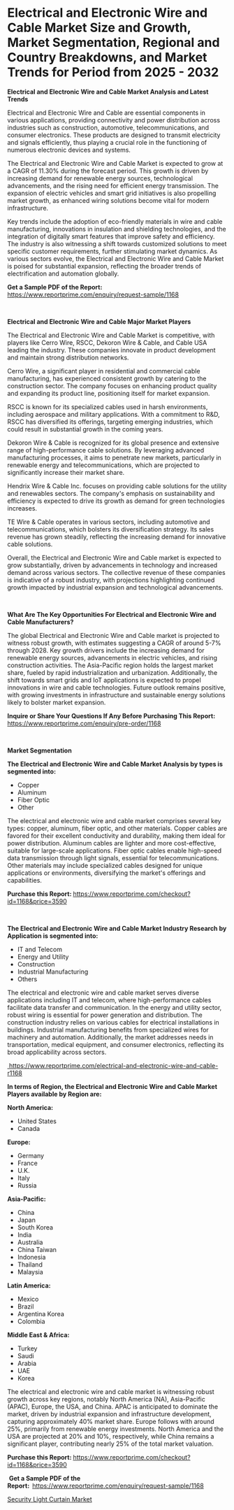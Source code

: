 <p><h1>Electrical and Electronic Wire and Cable Market Size and Growth, Market Segmentation, Regional and Country Breakdowns, and Market Trends for Period from 2025 -  2032</h1></p><p><strong>Electrical and Electronic Wire and Cable Market Analysis and Latest Trends</strong></p>
<p><p>Electrical and Electronic Wire and Cable are essential components in various applications, providing connectivity and power distribution across industries such as construction, automotive, telecommunications, and consumer electronics. These products are designed to transmit electricity and signals efficiently, thus playing a crucial role in the functioning of numerous electronic devices and systems.</p><p>The Electrical and Electronic Wire and Cable Market is expected to grow at a CAGR of 11.30% during the forecast period. This growth is driven by increasing demand for renewable energy sources, technological advancements, and the rising need for efficient energy transmission. The expansion of electric vehicles and smart grid initiatives is also propelling market growth, as enhanced wiring solutions become vital for modern infrastructure.</p><p>Key trends include the adoption of eco-friendly materials in wire and cable manufacturing, innovations in insulation and shielding technologies, and the integration of digitally smart features that improve safety and efficiency. The industry is also witnessing a shift towards customized solutions to meet specific customer requirements, further stimulating market dynamics. As various sectors evolve, the Electrical and Electronic Wire and Cable Market is poised for substantial expansion, reflecting the broader trends of electrification and automation globally.</p></p>
<p><strong>Get a Sample PDF of the Report:&nbsp;</strong> <a href="https://www.reportprime.com/enquiry/request-sample/1168?utm_campaign=3572&utm_medium=2&utm_source=Github&utm_content=ia&utm_term=18032025&utm_id=electrical-and-electronic-wire-and-cable">https://www.reportprime.com/enquiry/request-sample/1168</a></p>
<p>&nbsp;</p>
<p><strong>Electrical and Electronic Wire and Cable Major Market Players</strong></p>
<p><p>The Electrical and Electronic Wire and Cable Market is competitive, with players like Cerro Wire, RSCC, Dekoron Wire & Cable, and Cable USA leading the industry. These companies innovate in product development and maintain strong distribution networks.</p><p>Cerro Wire, a significant player in residential and commercial cable manufacturing, has experienced consistent growth by catering to the construction sector. The company focuses on enhancing product quality and expanding its product line, positioning itself for market expansion.</p><p>RSCC is known for its specialized cables used in harsh environments, including aerospace and military applications. With a commitment to R&D, RSCC has diversified its offerings, targeting emerging industries, which could result in substantial growth in the coming years.</p><p>Dekoron Wire & Cable is recognized for its global presence and extensive range of high-performance cable solutions. By leveraging advanced manufacturing processes, it aims to penetrate new markets, particularly in renewable energy and telecommunications, which are projected to significantly increase their market share.</p><p>Hendrix Wire & Cable Inc. focuses on providing cable solutions for the utility and renewables sectors. The company's emphasis on sustainability and efficiency is expected to drive its growth as demand for green technologies increases.</p><p>TE Wire & Cable operates in various sectors, including automotive and telecommunications, which bolsters its diversification strategy. Its sales revenue has grown steadily, reflecting the increasing demand for innovative cable solutions.</p><p>Overall, the Electrical and Electronic Wire and Cable market is expected to grow substantially, driven by advancements in technology and increased demand across various sectors. The collective revenue of these companies is indicative of a robust industry, with projections highlighting continued growth impacted by industrial expansion and technological advancements.</p></p>
<p>&nbsp;</p>
<p><strong>What Are The Key Opportunities For Electrical and Electronic Wire and Cable Manufacturers?</strong></p>
<p><p>The global Electrical and Electronic Wire and Cable market is projected to witness robust growth, with estimates suggesting a CAGR of around 5-7% through 2028. Key growth drivers include the increasing demand for renewable energy sources, advancements in electric vehicles, and rising construction activities. The Asia-Pacific region holds the largest market share, fueled by rapid industrialization and urbanization. Additionally, the shift towards smart grids and IoT applications is expected to propel innovations in wire and cable technologies. Future outlook remains positive, with growing investments in infrastructure and sustainable energy solutions likely to bolster market expansion.</p></p>
<p><strong>Inquire or Share Your Questions If Any Before Purchasing This Report:</strong> <a href="https://www.reportprime.com/enquiry/pre-order/1168?utm_campaign=3572&utm_medium=2&utm_source=Github&utm_content=ia&utm_term=18032025&utm_id=electrical-and-electronic-wire-and-cable">https://www.reportprime.com/enquiry/pre-order/1168</a></p>
<p>&nbsp;</p>
<p><strong>Market Segmentation</strong></p>
<p><strong>The Electrical and Electronic Wire and Cable Market Analysis by types is segmented into:</strong></p>
<p><ul><li>Copper</li><li>Aluminum</li><li>Fiber Optic</li><li>Other</li></ul></p>
<p><p>The electrical and electronic wire and cable market comprises several key types: copper, aluminum, fiber optic, and other materials. Copper cables are favored for their excellent conductivity and durability, making them ideal for power distribution. Aluminum cables are lighter and more cost-effective, suitable for large-scale applications. Fiber optic cables enable high-speed data transmission through light signals, essential for telecommunications. Other materials may include specialized cables designed for unique applications or environments, diversifying the market's offerings and capabilities.</p></p>
<p><strong>Purchase this Report:&nbsp;</strong><a href="https://www.reportprime.com/checkout?id=1168&price=3590&utm_campaign=3572&utm_medium=2&utm_source=Github&utm_content=ia&utm_term=18032025&utm_id=electrical-and-electronic-wire-and-cable">https://www.reportprime.com/checkout?id=1168&price=3590</a></p>
<p>&nbsp;</p>
<p><strong>The Electrical and Electronic Wire and Cable Market Industry Research by Application is segmented into:</strong></p>
<p><ul><li>IT and Telecom</li><li>Energy and Utility</li><li>Construction</li><li>Industrial Manufacturing</li><li>Others</li></ul></p>
<p><p>The electrical and electronic wire and cable market serves diverse applications including IT and telecom, where high-performance cables facilitate data transfer and communication. In the energy and utility sector, robust wiring is essential for power generation and distribution. The construction industry relies on various cables for electrical installations in buildings. Industrial manufacturing benefits from specialized wires for machinery and automation. Additionally, the market addresses needs in transportation, medical equipment, and consumer electronics, reflecting its broad applicability across sectors.</p></p>
<p><a href="https://www.reportprime.com/electrical-and-electronic-wire-and-cable-r1168?utm_campaign=3572&utm_medium=2&utm_source=Github&utm_content=ia&utm_term=18032025&utm_id=electrical-and-electronic-wire-and-cable">&nbsp;https://www.reportprime.com/electrical-and-electronic-wire-and-cable-r1168</a></p>
<p><strong>In terms of Region, the Electrical and Electronic Wire and Cable Market Players available by Region are:</strong></p>
<p>
    <p> <strong> North America: </strong>
        <ul>
            <li>United States</li>
            <li>Canada</li>
        </ul>
        </p> 
    <p> <strong> Europe: </strong>
        <ul>
            <li>Germany</li>
            <li>France</li>
            <li>U.K.</li>
            <li>Italy</li>
            <li>Russia</li>
        </ul>
        </p> 
    <p> <strong> Asia-Pacific: </strong>
        <ul>
            <li>China</li>
            <li>Japan</li>
            <li>South Korea</li>
            <li>India</li>
            <li>Australia</li>
            <li>China Taiwan</li>
            <li>Indonesia</li>
            <li>Thailand</li>
            <li>Malaysia</li>
        </ul>
        </p> 
    <p> <strong> Latin America: </strong>
        <ul>
            <li>Mexico</li>
            <li>Brazil</li>
            <li>Argentina Korea</li>
            <li>Colombia</li>
        </ul>
        </p> 
    <p> <strong> Middle East & Africa: </strong>
        <ul>
            <li>Turkey</li>
            <li>Saudi</li>
            <li>Arabia</li>
            <li>UAE</li>
            <li>Korea</li>
        </ul>
    </p>
    </p>
<p><p>The electrical and electronic wire and cable market is witnessing robust growth across key regions, notably North America (NA), Asia-Pacific (APAC), Europe, the USA, and China. APAC is anticipated to dominate the market, driven by industrial expansion and infrastructure development, capturing approximately 40% market share. Europe follows with around 25%, primarily from renewable energy investments. North America and the USA are projected at 20% and 10%, respectively, while China remains a significant player, contributing nearly 25% of the total market valuation.</p></p>
<p><strong>Purchase this Report: </strong><a href="https://www.reportprime.com/checkout?id=1168&price=3590&utm_campaign=3572&utm_medium=2&utm_source=Github&utm_content=ia&utm_term=18032025&utm_id=electrical-and-electronic-wire-and-cable">https://www.reportprime.com/checkout?id=1168&price=3590</a></p>
<p>&nbsp;<strong>Get a Sample PDF of the Report:&nbsp;&nbsp;</strong><a href="https://www.reportprime.com/enquiry/request-sample/1168?utm_campaign=3572&utm_medium=2&utm_source=Github&utm_content=ia&utm_term=18032025&utm_id=electrical-and-electronic-wire-and-cable">https://www.reportprime.com/enquiry/request-sample/1168</a></p>
<p><strong></strong></p>
<p><p><a href="https://github.com/zoccohaniech/Market-Research-Report-List-1/blob/main/security-light-curtain-market.md?utm_campaign=3572&utm_medium=2&utm_source=Github&utm_content=ia&utm_term=18032025&utm_id=electrical-and-electronic-wire-and-cable">Security Light Curtain Market</a></p></p>